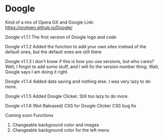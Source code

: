 # Doogle 

Kind of a mix of Opera GX and Google
Link: https://protgen.github.io/Doogle/

Doogle v1.1.1
The first version of Doogle logo and code

Doogle v1.1.2
Added the function to add your own sites instead of the default ones, but the default ones are still there

Doogle v1.1.3
I don't know if this is how you use versions, but who cares? Well, I forgot to add some stuff, and I will fix the version number thing. Wait, Google says I am doing it right.

Doogle v1.1.4
Added data saving and nothing else. 
I was very lazy to do more.

Doogle v1.1.5
Added Doogle Clicker. 
Still too lazy to do more.

Doogle v1.1.6 (Not Raleased)
CSS for Doogle Clicker
CSS bug fix

Coming soon Functions
1. Changeable background color and images
2. Changeable background color for the left menu
